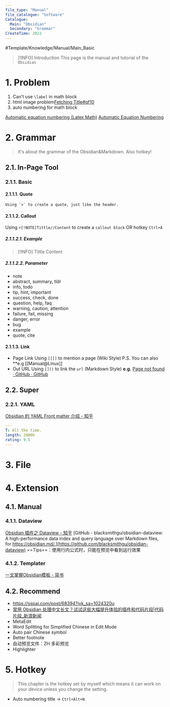 ```yaml
---
file_type: "Manual" 
file_catalogue: "Software"
Catalogue: 
  Main: "Obsidian"
  Secondary: "Grammar"
CreateTime: 2022
---
```


#Template/Knowledge/Manual/Main_Basic  
>[!INFO] Introduction
>This page is the manual and tutorial of the `Obsidian`


# 1. Problem
1. Can't use `\label` in math block
2. html image problem[Fetching Title#qf10](https://forum-zh.obsidian.md/t/topic/8035/6)
3. auto numbering for math block


[Automatic equation numbering (Latex Math)](https://forum.obsidian.md/t/automatic-equation-numbering-latex-math/1325)
[ Automatic Equation Numbering](http://docs.mathjax.org/en/latest/input/tex/eqnumbers.html#automatic-equation-numbering)

# 2. Grammar
> It's about the grammar of the Obsidian&Markdown. Also hotkey!

## 2.1. In-Page  Tool
### 2.1.1. Basic
#### 2.1.1.1. Quote
	Using `>` to create a quote, just like the header.
#### 2.1.1.2. Callout
Using `>[!NOTE]Tittle//Content` to create a `callout block`  OR hotkey `Ctrl+A`
##### 2.1.1.2.1. Example

> [!INFO] Tittle
> Content




##### 2.1.1.2.2. Parameter
-   note
-   abstract, summary, tldr
-   info, todo
-   tip, hint, important
-   success, check, done
-   question, help, faq
-   warning, caution, attention
-   failure, fail, missing
-   danger, error
-   bug
-   example
-   quote, cite


#### 2.1.1.3. Link
- Page Link
	Using `[[]]` to mention a page (Wiki Style)  P.S. You can also 
	**e.g [[Manual@Linux]]
- Out URL
	Using `[]()` to link the `url` (Markdown Style)
	**e.g.** 
	[Page not found · GitHub · GitHub](https://github.com/chetachiezikeuzor/Yin-and-Yang-Theme%EF%BC%89%E4%B8%8B%E8%BD%BD)

## 2.2. Super
### 2.2.1. YAML
[Obsidian 的 YAML Front matter 介绍 - 知乎](https://zhuanlan.zhihu.com/p/370113792)
```yaml
---
T: All the time.
length: 2000h
rating: 9.5
---

```
# 3. File

# 4. Extension
## 4.1. Manual
### 4.1.1. Dataview
[Obsidian 插件之 Dataview - 知乎](https://zhuanlan.zhihu.com/p/373623264)
[GitHub - blacksmithgu/obsidian-dataview: A high-performance data index and query language over Markdown files, for https://obsidian.md/.](https://github.com/blacksmithgu/obsidian-dataview)
==Tips==：使用行内公式时，只能在预览中看到运行效果
### 4.1.2. Templater
[一文掌握Obsidian模板 - 简书](https://www.jianshu.com/p/ba63900433c7?ivk_sa=1024320u)
## 4.2. Recommend
- https://sspai.com/post/68394?ivk_sa=1024320u
- [常用 Obsidian 处理中文长文？试试这些大幅提升体验的插件和代码片段|代码片段_新浪新闻](http://k.sina.com.cn/article_1914010467_72157b6302001h501.html?sudaref=www.baidu.com&display=0&retcode=0)
- MetaEdit
- Word Splitting for Simplified Chinese in Edit Mode
- Auto pair Chinese symbol
- Better footnote
- 自动预览文件：ZH 多彩预览
- Highlighter




# 5. Hotkey
> This chapter is the hotkey set by myself which means  it can work on your device unless you change the setting.
- Auto numbering title $\rightarrow$ `Ctrl+Alt+N` 

